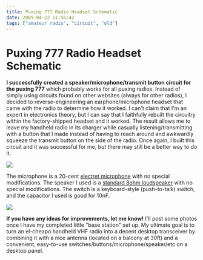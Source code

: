 ```yaml
---
title: Puxing 777 Radio Headset Schematic
date: 2009-04-22 11:56:42
tags: ["amateur radio", "circuit", "old"]
---
```


# Puxing 777 Radio Headset Schematic

__I successfully created a speaker/microphone/transmit button circuit for the puxing 777__ which probably works for all puxing radios.  Instead of simply using circuits found on other websites (always for other radios), I decided to reverse-engineering an earphone/microphone headset that came with the radio to determine how it worked. I can't claim that I'm an expert in electronics theory, but I can say that I faithfully rebuilt the circuitry within the factory-shipped headset and it worked.  The result allows me to leave my handheld radio in its charger while casually listening/transmitting with a button that I made instead of having to reach around and awkwardly squeeze the transmit button on the side of the radio.  Once again, I built this circuit and it was successful for me, but there may still be a better way to do it.

<div class="text-center img-border">

[![](puxing_thumb.jpg)](puxing.png)

</div>

The microphone is a 20-cent [electret microphone](http://en.wikipedia.org/wiki/Electret_microphone) with no special modifications.  The speaker I used is a [standard 8ohm loudspeaker](http://en.wikipedia.org/wiki/File:3.5_Inch_Speaker.jpg) with no special modifications.  The switch is a keyboard-style (push-to-talk) switch, and the capacitor I used is good for 10nF.

<div class="text-center img-border">

![](headset.jpg)

</div>

__If you have any ideas for improvements, let me know!__  I'll post some photos once I have my completed little "base station" set up.  My ultimate goal is to turn an el-cheapo handheld VHF radio into a decent desktop transceiver by combining it with a nice antenna (located on a balcony at 30ft) and a convenient, easy-to-use switches/buttons/microphone/speaker/etc on a desktop panel.
